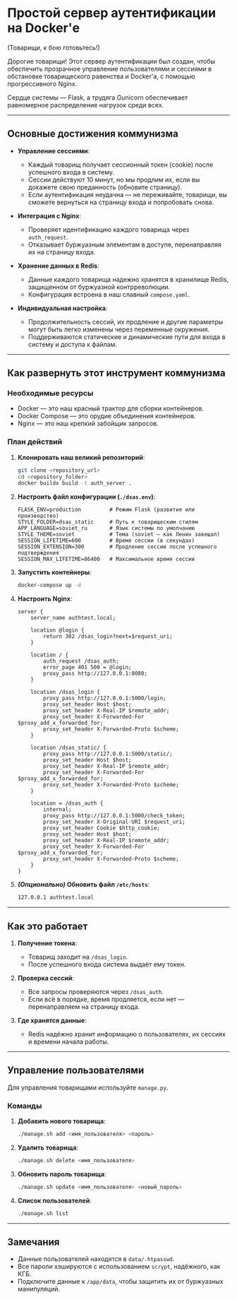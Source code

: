 # Простой сервер аутентификации на Docker'е 
(Товарищи, к бою готовьтесь!)

Дорогие товарищи! Этот сервер аутентификации был создан, чтобы обеспечить прозрачное управление пользователями и сессиями в обстановке товарищеского равенства и Docker'а, с помощью прогрессивного Nginx.

Сердце системы — Flask, а трудяга Gunicorn обеспечивает равномерное распределение нагрузок среди всех.

---

## Основные достижения коммунизма

- **Управление сессиями**:
  - Каждый товарищ получает сессионный токен (cookie) после успешного входа в систему.
  - Сессии действуют 10 минут, но мы продлим их, если вы докажете свою преданность (обновите страницу).
  - Если аутентификация неудачна — не переживайте, товарищи, вы сможете вернуться на страницу входа и попробовать снова.

- **Интеграция с Nginx**:
  - Проверяет идентификацию каждого товарища через `auth_request`.
  - Отказывает буржуазным элементам в доступе, перенаправляя их на страницу входа.

- **Хранение данных в Redis**:
  - Данные каждого товарища надежно хранятся в хранилище Redis, защищенном от буржуазной контрреволюции.
  - Конфигурация встроена в наш славный `compose.yaml`.

- **Индивидуальная настройка**:
  - Продолжительность сессий, их продление и другие параметры могут быть легко изменены через переменные окружения.
  - Поддерживаются статические и динамические пути для входа в систему и доступа к файлам.

---

## Как развернуть этот инструмент коммунизма

### Необходимые ресурсы

- Docker — это наш красный трактор для сборки контейнеров.
- Docker Compose — это орудие объединения контейнеров.
- Nginx — это наш крепкий забойщик запросов.

### План действий

1. **Клонировать наш великий репозиторий**:

   ```bash
   git clone <repository_url>
   cd <repository_folder>
   docker buildx build -t auth_server .
   ```

2. **Настроить файл конфигурации (`./dsas.env`)**:

   ```env
   FLASK_ENV=production         # Режим Flask (развитие или производство)
   STYLE_FOLDER=dsas_static     # Путь к товарищеским стилям
   APP_LANGUAGE=soviet_ru       # Язык системы по умолчанию
   STYLE_THEME=soviet           # Тема (soviet — как Ленин завещал)
   SESSION_LIFETIME=600         # Время сессии (в секундах)
   SESSION_EXTENSION=300        # Продление сессии после успешного подтверждения
   SESSION_MAX_LIFETIME=86400   # Максимальное время сессии
   ```

3. **Запустить контейнеры**:

   ```bash
   docker-compose up -d
   ```

4. **Настроить Nginx**:

   ```nginx
   server {
       server_name authtest.local;

       location @login {
           return 302 /dsas_login?next=$request_uri;
       }

       location / {
           auth_request /dsas_auth;
           error_page 401 500 = @login;
           proxy_pass http://127.0.0.1:8080;
       }

       location /dsas_login {
           proxy_pass http://127.0.0.1:5000/login;
           proxy_set_header Host $host;
           proxy_set_header X-Real-IP $remote_addr;
           proxy_set_header X-Forwarded-For $proxy_add_x_forwarded_for;
           proxy_set_header X-Forwarded-Proto $scheme;
       }

       location /dsas_static/ {
           proxy_pass http://127.0.0.1:5000/static/;
           proxy_set_header Host $host;
           proxy_set_header X-Real-IP $remote_addr;
           proxy_set_header X-Forwarded-For $proxy_add_x_forwarded_for;
           proxy_set_header X-Forwarded-Proto $scheme;
       }

       location = /dsas_auth {
           internal;
           proxy_pass http://127.0.0.1:5000/check_token;
           proxy_set_header X-Original-URI $request_uri;
           proxy_set_header Cookie $http_cookie;
           proxy_set_header Host $host;
           proxy_set_header X-Real-IP $remote_addr;
           proxy_set_header X-Forwarded-For $proxy_add_x_forwarded_for;
           proxy_set_header X-Forwarded-Proto $scheme;
       }
   }
   ```

5. **_(Опционально)_ Обновить файл `/etc/hosts`**:

   ```bash
   127.0.0.1 authtest.local
   ```

---

## Как это работает

1. **Получение токена**:
   - Товарищ заходит на `/dsas_login`.
   - После успешного входа система выдаёт ему токен.

2. **Проверка сессий**:
   - Все запросы проверяются через `/dsas_auth`.
   - Если всё в порядке, время продляется, если нет — перенаправляем на страницу входа.

3. **Где хранятся данные**:
   - Redis надёжно хранит информацию о пользователях, их сессиях и времени начала работы.

---

## Управление пользователями

Для управления товарищами используйте `manage.py`.

### Команды

1. **Добавить нового товарища**:
   ```bash
   ./manage.sh add <имя_пользователя> <пароль>
   ```

2. **Удалить товарища**:
   ```bash
   ./manage.sh delete <имя_пользователя>
   ```

3. **Обновить пароль товарища**:
   ```bash
   ./manage.sh update <имя_пользователя> <новый_пароль>
   ```

4. **Список пользователей**:
   ```bash
   ./manage.sh list
   ```

---

## Замечания

- Данные пользователей находятся в `data/.htpasswd`.
- Все пароли хэшируются с использованием `scrypt`, надёжного, как КГБ.
- Подключите данные к `/app/data`, чтобы защитить их от буржуазных манипуляций.